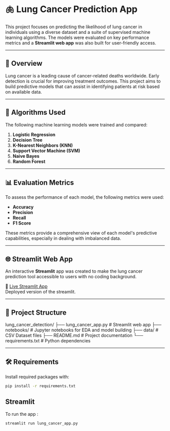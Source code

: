 # 🫁 Lung Cancer Prediction App

This project focuses on predicting the likelihood of lung cancer in individuals using a diverse dataset and a suite of supervised machine learning algorithms. The models were evaluated on key performance metrics and a **Streamlit web app** was also built for user-friendly access.

---

## 🚀 Overview

Lung cancer is a leading cause of cancer-related deaths worldwide. Early detection is crucial for improving treatment outcomes. This project aims to build predictive models that can assist in identifying patients at risk based on available data.

---

## 🧠 Algorithms Used

The following machine learning models were trained and compared:

1. **Logistic Regression**
2. **Decision Tree**
3. **K-Nearest Neighbors (KNN)**
4. **Support Vector Machine (SVM)**
5. **Naive Bayes**
6. **Random Forest**

---

## 📊 Evaluation Metrics

To assess the performance of each model, the following metrics were used:

- **Accuracy**
- **Precision**
- **Recall**
- **F1 Score**

These metrics provide a comprehensive view of each model's predictive capabilities, especially in dealing with imbalanced data.

---

## 🌐 Streamlit Web App

An interactive **Streamlit** app was created to make the lung cancer prediction tool accessible to users with no coding background.

🔗 [Live Streamlit App](https://lungcancerdetection-lakshaymalik.streamlit.app/)  
Deployed version of the streamlit.

---

## 📁 Project Structure

lung_cancer_detection/
├── lung_cancer_app.py # Streamlit web app
├── notebooks/ # Jupyter notebooks for EDA and model building
├── data/ # CSV Dataset files
├── README.md # Project documentation
└── requirements.txt # Python dependencies



---

## 🛠️ Requirements

Install required packages with:

```bash
pip install -r requirements.txt
```

## Streamlit

To run the app :
```bash
streamlit run lung_cancer_app.py
```

